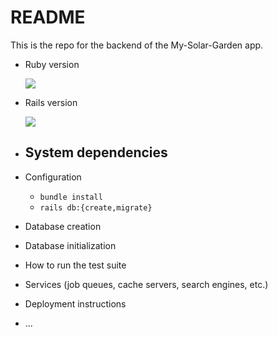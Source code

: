 # README

This is the repo for the backend of the My-Solar-Garden app.


* Ruby version

    ![](https://img.shields.io/badge/Ruby-2.5.3-orange)
* Rails version

    ![](https://img.shields.io/badge/Rails-5.2.4-informational?style=flat&logo=<LOGO_NAME>&logoColor=white&color=2bbc8a)

* System dependencies
    -

* Configuration
    - `bundle install`
    - `rails db:{create,migrate}`

* Database creation

* Database initialization

* How to run the test suite

* Services (job queues, cache servers, search engines, etc.)

* Deployment instructions

* ...
